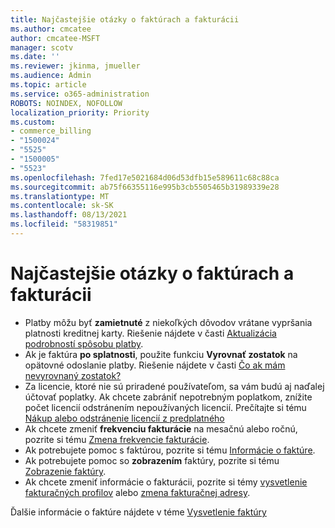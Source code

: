 ```yaml
---
title: Najčastejšie otázky o faktúrach a fakturácii
ms.author: cmcatee
author: cmcatee-MSFT
manager: scotv
ms.date: ''
ms.reviewer: jkinma, jmueller
ms.audience: Admin
ms.topic: article
ms.service: o365-administration
ROBOTS: NOINDEX, NOFOLLOW
localization_priority: Priority
ms.custom:
- commerce_billing
- "1500024"
- "5525"
- "1500005"
- "5523"
ms.openlocfilehash: 7fed17e5021684d06d53dfb15e589611c68c88ca
ms.sourcegitcommit: ab75f66355116e995b3cb5505465b31989339e28
ms.translationtype: MT
ms.contentlocale: sk-SK
ms.lasthandoff: 08/13/2021
ms.locfileid: "58319851"
---
```

# <a name="billing-or-invoice-faq"></a>Najčastejšie otázky o faktúrach a fakturácii

- Platby môžu byť **zamietnuté** z niekoľkých dôvodov vrátane vypršania platnosti kreditnej karty. Riešenie nájdete v časti [Aktualizácia podrobností spôsobu platby](https://docs.microsoft.com/microsoft-365/commerce/billing-and-payments/manage-payment-methods#update-payment-method-details).
- Ak je faktúra **po splatnosti**, použite funkciu **Vyrovnať zostatok** na opätovné odoslanie platby. Riešenie nájdete v časti [Čo ak mám nevyrovnaný zostatok?](https://docs.microsoft.com/microsoft-365/commerce/billing-and-payments/pay-for-your-subscription#what-if-i-have-an-outstanding-balance)
- Za licencie, ktoré nie sú priradené používateľom, sa vám budú aj naďalej účtovať poplatky. Ak chcete zabrániť nepotrebným poplatkom, znížite počet licencií odstránením nepoužívaných licencií. Prečítajte si tému [Nákup alebo odstránenie licencií z predplatného](https://docs.microsoft.com/microsoft-365/commerce/licenses/buy-licenses)
- Ak chcete zmeniť **frekvenciu fakturácie** na mesačnú alebo ročnú, pozrite si tému [Zmena frekvencie fakturácie](https://docs.microsoft.com/microsoft-365/commerce/billing-and-payments/change-payment-frequency).
- Ak potrebujete pomoc s faktúrou, pozrite si tému [Informácie o faktúre](https://docs.microsoft.com/microsoft-365/commerce/billing-and-payments/understand-your-invoice2).
- Ak potrebujete pomoc so **zobrazením** faktúry, pozrite si tému [Zobrazenie faktúry](https://docs.microsoft.com/microsoft-365/commerce/billing-and-payments/view-your-bill-or-invoice).
- Ak chcete zmeniť informácie o fakturácii, pozrite si témy [vysvetlenie fakturačných profilov](https://docs.microsoft.com/microsoft-365/commerce/billing-and-payments/manage-billing-profiles) alebo [zmena fakturačnej adresy](https://docs.microsoft.com/microsoft-365/commerce/billing-and-payments/change-your-billing-addresses).

Ďalšie informácie o faktúre nájdete v téme [Vysvetlenie faktúry](https://docs.microsoft.com/microsoft-365/commerce/billing-and-payments/understand-your-invoice2)